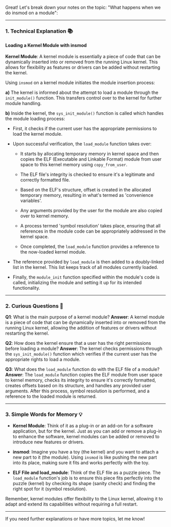 Great! Let's break down your notes on the topic: "What happens when we do insmod on a module":

---

### **1. Technical Explanation** 📚

#### **Loading a Kernel Module with insmod**

**Kernel Module**: A kernel module is essentially a piece of code that can be dynamically inserted into or removed from the running Linux kernel. This allows for flexibility as features or drivers can be added without restarting the kernel.

Using `insmod` on a kernel module initiates the module insertion process:

**a)** The kernel is informed about the attempt to load a module through the `init_module()` function. This transfers control over to the kernel for further module handling.

**b)** Inside the kernel, the `sys_init_module()` function is called which handles the module loading process:

- First, it checks if the current user has the appropriate permissions to load the kernel module.
  
- Upon successful verification, the `load_module` function takes over:

  - It starts by allocating temporary memory in kernel space and then copies the ELF (Executable and Linkable Format) module from user space to this kernel memory using `copy_from_user`.

  - The ELF file's integrity is checked to ensure it's a legitimate and correctly formatted file.

  - Based on the ELF's structure, offset is created in the allocated temporary memory, resulting in what's termed as 'convenience variables'.

  - Any arguments provided by the user for the module are also copied over to kernel memory.

  - A process termed 'symbol resolution' takes place, ensuring that all references in the module code can be appropriately addressed in the kernel space.

  - Once completed, the `load_module` function provides a reference to the now-loaded kernel module.

- The reference provided by `load_module` is then added to a doubly-linked list in the kernel. This list keeps track of all modules currently loaded.

- Finally, the `module_init` function specified within the module's code is called, initializing the module and setting it up for its intended functionality.

---

### **2. Curious Questions** 🤔

**Q1**: What is the main purpose of a kernel module?
**Answer**: A kernel module is a piece of code that can be dynamically inserted into or removed from the running Linux kernel, allowing the addition of features or drivers without restarting the kernel.

**Q2**: How does the kernel ensure that a user has the right permissions before loading a module?
**Answer**: The kernel checks permissions through the `sys_init_module()` function which verifies if the current user has the appropriate rights to load a module.

**Q3**: What does the `load_module` function do with the ELF file of a module?
**Answer**: The `load_module` function copies the ELF module from user space to kernel memory, checks its integrity to ensure it's correctly formatted, creates offsets based on its structure, and handles any provided user arguments. After this process, symbol resolution is performed, and a reference to the loaded module is returned.

---

### **3. Simple Words for Memory** 💡

- **Kernel Module**: Think of it as a plug-in or an add-on for a software application, but for the kernel. Just as you can add or remove a plug-in to enhance the software, kernel modules can be added or removed to introduce new features or drivers.

- **insmod**: Imagine you have a toy (the kernel) and you want to attach a new part to it (the module). Using `insmod` is like pushing the new part into its place, making sure it fits and works perfectly with the toy.

- **ELF File and load_module**: Think of the ELF file as a puzzle piece. The `load_module` function's job is to ensure this piece fits perfectly into the puzzle (kernel) by checking its shape (sanity check) and finding the right spot for it (symbol resolution).

Remember, kernel modules offer flexibility to the Linux kernel, allowing it to adapt and extend its capabilities without requiring a full restart.

---

If you need further explanations or have more topics, let me know!